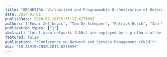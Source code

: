 ```yaml
---
title: "ORCHESTRA: Virtualized and Programmable Orchestration of Heterogeneous WLANs"
date: 2017-01-01
publishDate: 2020-07-18T15:35:17.627306Z
authors: ["Ensar Zeljkovic", "Tom De Schepper", "Patrick Bosch", "Ian Vermeulen", "Jetmir Haxhibeqiri", "Jeroen Hoebeke", "Jeroen Famaey", "Steven Latré"]
publication_types: ["1"]
abstract: "Local area networks (LANs) are employed by a plethora of heterogeneous consumer devices, equipped with the ability to connect to the Internet using a variety of different wireless network technologies. Existing solutions and the lower layers of the OSI stack are unfit to cope with this heterogeneity. For instance, dynamical inter-technology switching is user-of application-based. We propose the ORCHESTRA framework to manage the different devices in heterogeneous wireless local area networks (WLANs) and introduce capabilities such as packet-level dynamic and intelligent handovers (both inter- and intratechnology), load balancing, replication, and scheduling. The framework consists of a controller that is capable of communicating with both existing Software-Defined Networking (SDN) and Network Function Virtualization (NFV) controllers and with devices containing a newly introduced virtual Medium Access Control (MAC) layer. We show that the virtual MAC enables transparent and real-time inter-technology handovers and that our solution scales up to two thousands of clients."
featured: false
publication: "*Conference on Network and Service Management (CNSM)*"
doi: "10.23919/CNSM.2017.8255999"
---
```


